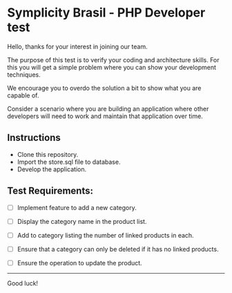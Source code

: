 # Symplicity Brasil - PHP Developer test

Hello, thanks for your interest in joining our team.

The purpose of this test is to verify your coding and architecture skills. For this you will get a simple problem where you can show your development techniques.

We encourage you to overdo the solution a bit to show what you are capable of.

Consider a scenario where you are building an application where other developers will need to work and maintain that application over time.

## Instructions

- Clone this repository.
- Import the store.sql file to database.
- Develop the application.

## Test Requirements:

- [ ] Implement feature to add a new category.

- [ ] Display the category name in the product list.

- [ ] Add to category listing the number of linked products in each.

- [ ] Ensure that a category can only be deleted if it has no linked products.

- [ ] Ensure the operation to update the product.

---

Good luck!
